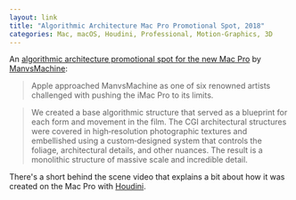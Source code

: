```yaml
---
layout: link
title: "Algorithmic Architecture Mac Pro Promotional Spot, 2018"
categories: Mac, macOS, Houdini, Professional, Motion-Graphics, 3D
---
```


An [algorithmic architecture promotional spot for the new Mac Pro](https://mvsm.com/project/imac-pro) by [ManvsMachine](https://mvsm.com/):

> Apple approached ManvsMachine as one of six renowned artists challenged with pushing the iMac Pro to its limits.

> We created a base algorithmic structure that served as a blueprint for each form and movement in the film. The CGI architectural structures were covered in high‑resolution photographic textures and embellished using a custom‑designed system that controls the foliage, architectural details, and other nuances. The result is a monolithic structure of massive scale and incredible detail.

There's a short behind the scene video that explains a bit about how it was created on the Mac Pro with [Houdini](https://www.sidefx.com/products/houdini/).

